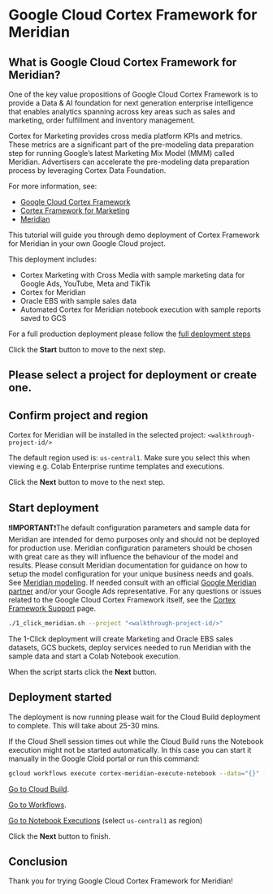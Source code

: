 # Google Cloud Cortex Framework for Meridian

<walkthrough-tutorial-duration duration="30min"></walkthrough-tutorial-duration>

## What is Google Cloud Cortex Framework for Meridian?

One of the key value propositions of Google Cloud Cortex Framework is to provide a Data & AI foundation for next generation enterprise intelligence that enables analytics spanning across key areas such as sales and marketing, order fulfillment and inventory management.

Cortex for Marketing provides cross media platform KPIs and metrics. These metrics are a significant part of the pre-modeling data preparation step for running Google’s latest Marketing Mix Model (MMM) called Meridian. Advertisers can accelerate the pre-modeling data preparation process by leveraging Cortex Data Foundation.

For more information, see:

- [Google Cloud Cortex Framework](https://cloud.google.com/cortex/docs/overview)
- [Cortex Framework for Marketing](https://cloud.google.com/cortex/docs/data-sources-and-workloads#marketing)
- [Meridian](https://developers.google.com/meridian)

This tutorial will guide you through demo deployment of Cortex Framework for Meridian in your own Google Cloud project.

This deployment includes:

- Cortex Marketing with Cross Media with sample marketing data for Google Ads, YouTube, Meta and TikTik
- Cortex for Meridian
- Oracle EBS with sample sales data
- Automated Cortex for Meridian notebook execution with sample reports saved to GCS

For a full production deployment please follow the [full deployment steps](https://cloud.google.com/cortex/docs/overview#deployment)

Click the **Start** button to move to the next step.

## Please select a project for deployment or create one.

<walkthrough-project-setup billing=true></walkthrough-project-setup>

## Confirm project and region

Cortex for Meridian will be installed in the selected project: `<walkthrough-project-id/>`

The default region used is: `us-central1`. Make sure you select this when viewing e.g. Colab Enterprise runtime templates and executions.

Click the **Next** button to move to the next step.

## Start deployment

<walkthrough-cloud-shell-icon></walkthrough-cloud-shell-icon>

❗️**IMPORTANT**❗️The default configuration parameters and sample data for Meridian are intended for demo purposes only and should not be deployed for production use. Meridian configuration parameters should be chosen with great care as they will influence the behaviour of the model and results. Please consult Meridian documentation for guidance on how to setup the model configuration for your unique business needs and goals. See [Meridian modeling](https://developers.google.com/meridian/docs/basics/about-the-project). If needed consult with an official [Google Meridian partner](https://developers.google.com/meridian/partners) and/or your Google Ads representative. For any questions or issues related to the Google Cloud Cortex Framework itself, see the [Cortex Framework Support](https://cloud.google.com/cortex/docs/support) page.

```sh
./1_click_meridian.sh --project "<walkthrough-project-id/>"
```

<walkthrough-footnote>The 1-Click deployment will create Marketing and Oracle EBS sales datasets, GCS buckets, deploy services needed to run Meridian with the sample data and start a Colab Notebook execution. </walkthrough-footnote>

When the script starts click the **Next** button.

## Deployment started

<walkthrough-notification-menu-icon></walkthrough-notification-menu-icon>

The deployment is now running please wait for the Cloud Build deployment to complete. This will take about 25-30 mins.

If the Cloud Shell session times out while the Cloud Build runs the Notebook execution might not be started automatically. In this case you can start it manually in the Google Cloid portal or run this command:

```sh
gcloud workflows execute cortex-meridian-execute-notebook --data="{}" --location=us-central1 --project="<walkthrough-project-id/>"
```

[Go to Cloud Build](https://console.cloud.google.com/cloud-build/builds).

[Go to Workflows](https://console.cloud.google.com/workflows/workflow/us-central1/cortex-meridian-execute-notebook/executions).

[Go to Notebook Executions](https://console.cloud.google.com/vertex-ai/colab/execution-jobs) (select `us-central1` as region)

Click the **Next** button to finish.

## Conclusion

Thank you for trying Google Cloud Cortex Framework for Meridian!

<walkthrough-conclusion-trophy></walkthrough-conclusion-trophy>
